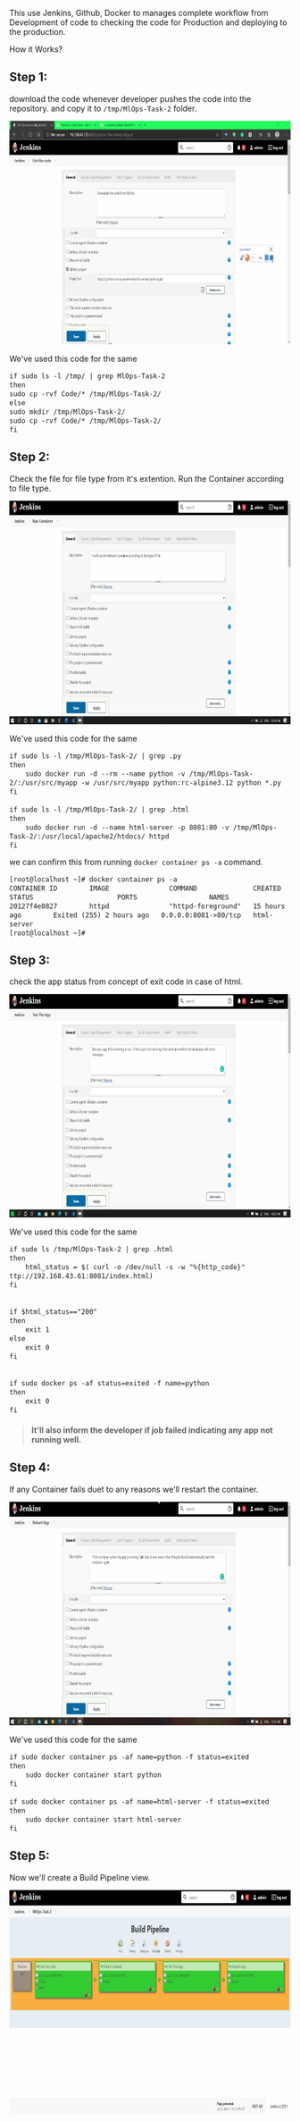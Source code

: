 This use Jenkins, Github, Docker to manages complete workflow from Development of code to checking the code for Production and deploying to the production.

How it Works?
## Step 1:
download the code whenever developer pushes the code into the repository.
and copy it to `/tmp/MlOps-Task-2` folder.

<img src="/Gif's/Get-The-Code.gif" alt="Get-The-Code" width="600" height="400">

We've used this code for the same

```Shell
if sudo ls -l /tmp/ | grep MlOps-Task-2
then 
sudo cp -rvf Code/* /tmp/MlOps-Task-2/
else
sudo mkdir /tmp/MlOps-Task-2/
sudo cp -rvf Code/* /tmp/MlOps-Task-2/
fi
```

## Step 2:
Check the file for file type from it's extention. Run the Container according to file type.

<img src="Gif's/Run-The-Container.gif" alt="Run-The-Container" width="600" height="400">

We've used this code for the same

```Shell
if sudo ls -l /tmp/MlOps-Task-2/ | grep .py
then 
	sudo docker run -d --rm --name python -v /tmp/MlOps-Task-2/:/usr/src/myapp -w /usr/src/myapp python:rc-alpine3.12 python *.py
fi

if sudo ls -l /tmp/MlOps-Task-2/ | grep .html
then 
	sudo docker run -d --name html-server -p 8081:80 -v /tmp/MlOps-Task-2/:/usr/local/apache2/htdocs/ httpd
fi
```
we can confirm this from running `docker container ps -a` command.
```
[root@localhost ~]# docker container ps -a
CONTAINER ID        IMAGE               COMMAND              CREATED             STATUS                     PORTS                  NAMES
20127f4e0827        httpd               "httpd-foreground"   15 hours ago        Exited (255) 2 hours ago   0.0.0.0:8081->80/tcp   html-server
[root@localhost ~]# 
```
## Step 3:
check the app status from concept of exit code in case of html.

<img src="Gif's/Test-the-App.gif" alt="Run-The-Container" width="600" height="400">

We've used this code for the same

```Shell
if sudo ls /tmp/MlOps-Task-2 | grep .html
then
	html_status = $( curl -o /dev/null -s -w "%{http_code}" ttp://192.168.43.61:8081/index.html)
fi


if $html_status=="200"
then
	exit 1
else
	exit 0
fi


if sudo docker ps -af status=exited -f name=python
then
	exit 0
fi
```
> #### It'll also inform the developer if job failed indicating any app not running well.

## Step 4:
If any Container fails duet to any reasons we'll restart the container.

<img src="/Gif's/restart-Container.gif" alt="Restart-The-Container" width="600" height="400" >

We've used this code for the same
```Shell
if sudo docker container ps -af name=python -f status=exited 
then 
	sudo docker container start python
fi

if sudo docker container ps -af name=html-server -f status=exited 
then 
	sudo docker container start html-server
fi

```
## Step 5:
Now we'll create a Build Pipeline view.

<img src="/Gif's/Build-Pipeline.gif" alt="Build-Pipeline" width="600" height="400">

